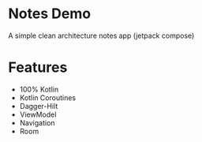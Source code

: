 # Notes Demo
A simple clean architecture notes app (jetpack compose)

# Features
* 100% Kotlin
* Kotlin Coroutines
* Dagger-Hilt
* ViewModel
* Navigation
* Room
